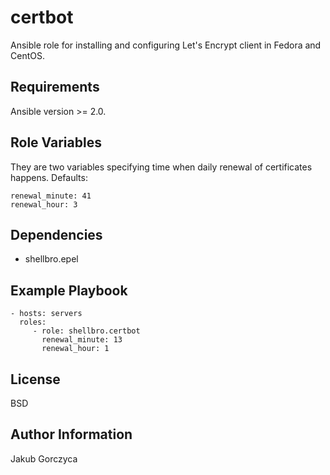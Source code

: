 certbot
=========

Ansible role for installing and configuring Let's Encrypt client in Fedora and CentOS.

Requirements
------------

Ansible version >= 2.0.

Role Variables
--------------

They are two variables specifying time when daily renewal of certificates happens. Defaults:

    renewal_minute: 41
    renewal_hour: 3

Dependencies
------------

- shellbro.epel

Example Playbook
----------------

    - hosts: servers
      roles:
         - role: shellbro.certbot
           renewal_minute: 13
           renewal_hour: 1

License
-------

BSD

Author Information
------------------

Jakub Gorczyca
